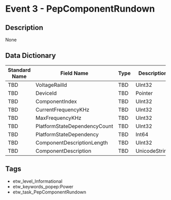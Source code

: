 # Event 3 - PepComponentRundown

## Description
None

## Data Dictionary
|Standard Name|Field Name|Type|Description|Sample Value|
|---|---|---|---|---|
|TBD|VoltageRailId|TBD|UInt32|None|None|
|TBD|DeviceId|TBD|Pointer|None|None|
|TBD|ComponentIndex|TBD|UInt32|None|None|
|TBD|CurrentFrequencyKHz|TBD|UInt32|None|None|
|TBD|MaxFrequencyKHz|TBD|UInt32|None|None|
|TBD|PlatformStateDependencyCount|TBD|UInt32|None|None|
|TBD|PlatformStateDependency|TBD|Int64|None|None|
|TBD|ComponentDescriptionLength|TBD|UInt32|None|None|
|TBD|ComponentDescription|TBD|UnicodeString|None|None|

## Tags
* etw_level_Informational
* etw_keywords_popep:Power
* etw_task_PepComponentRundown